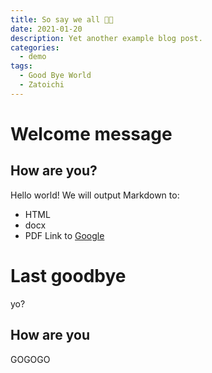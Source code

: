```yaml
---
title: So say we all ✊🏻
date: 2021-01-20
description: Yet another example blog post.
categories:
  - demo
tags:
  - Good Bye World
  - Zatoichi
---
```


# Welcome message

## How are you?

Hello world!
We will output Markdown to:

- HTML
- docx
- PDF
  Link to [Google](https://frenchvandal.cn/)

# Last goodbye

yo?

## How are you

GOGOGO
